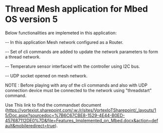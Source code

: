 # Thread Mesh application for Mbed OS version 5

Below functionalities are implemeted in this application:

-- In this application Mesh network configured as a Router.

-- Set of cli commands are added to update the network parameters to form a thread network.

-- Temperature sensor interfaced with the controller using I2C bus.

-- UDP socket opened on mesh network.

NOTE : Before playing with any of the cli commands and also with UDP connection device must be connected to the network using "threadstart" command. 

Use This link to find the commandset document (https://vortexiot.sharepoint.com/:w:/r/sites/VortexIoTSharepoint/_layouts/15/Doc.aspx?sourcedoc=%7B6C67CBE8-1529-4E44-B0ED-457687112DE0%7D&file=Features_Implemented_on_Mbed.docx&action=default&mobileredirect=true).

